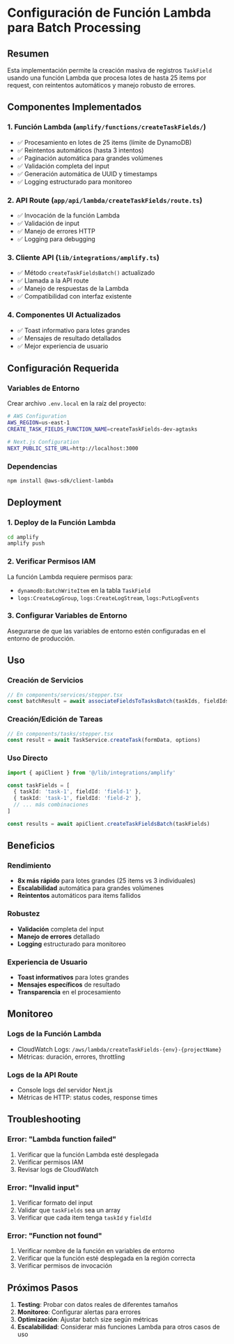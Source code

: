 # Configuración de Función Lambda para Batch Processing

## Resumen

Esta implementación permite la creación masiva de registros `TaskField` usando una función Lambda que procesa lotes de hasta 25 items por request, con reintentos automáticos y manejo robusto de errores.

## Componentes Implementados

### 1. Función Lambda (`amplify/functions/createTaskFields/`)
- ✅ Procesamiento en lotes de 25 items (límite de DynamoDB)
- ✅ Reintentos automáticos (hasta 3 intentos)
- ✅ Paginación automática para grandes volúmenes
- ✅ Validación completa del input
- ✅ Generación automática de UUID y timestamps
- ✅ Logging estructurado para monitoreo

### 2. API Route (`app/api/lambda/createTaskFields/route.ts`)
- ✅ Invocación de la función Lambda
- ✅ Validación de input
- ✅ Manejo de errores HTTP
- ✅ Logging para debugging

### 3. Cliente API (`lib/integrations/amplify.ts`)
- ✅ Método `createTaskFieldsBatch()` actualizado
- ✅ Llamada a la API route
- ✅ Manejo de respuestas de la Lambda
- ✅ Compatibilidad con interfaz existente

### 4. Componentes UI Actualizados
- ✅ Toast informativo para lotes grandes
- ✅ Mensajes de resultado detallados
- ✅ Mejor experiencia de usuario

## Configuración Requerida

### Variables de Entorno

Crear archivo `.env.local` en la raíz del proyecto:

```bash
# AWS Configuration
AWS_REGION=us-east-1
CREATE_TASK_FIELDS_FUNCTION_NAME=createTaskFields-dev-agtasks

# Next.js Configuration
NEXT_PUBLIC_SITE_URL=http://localhost:3000
```

### Dependencias

```bash
npm install @aws-sdk/client-lambda
```

## Deployment

### 1. Deploy de la Función Lambda

```bash
cd amplify
amplify push
```

### 2. Verificar Permisos IAM

La función Lambda requiere permisos para:
- `dynamodb:BatchWriteItem` en la tabla `TaskField`
- `logs:CreateLogGroup`, `logs:CreateLogStream`, `logs:PutLogEvents`

### 3. Configurar Variables de Entorno

Asegurarse de que las variables de entorno estén configuradas en el entorno de producción.

## Uso

### Creación de Servicios
```typescript
// En components/services/stepper.tsx
const batchResult = await associateFieldsToTasksBatch(taskIds, fieldIds)
```

### Creación/Edición de Tareas
```typescript
// En components/tasks/stepper.tsx
const result = await TaskService.createTask(formData, options)
```

### Uso Directo
```typescript
import { apiClient } from '@/lib/integrations/amplify'

const taskFields = [
  { taskId: 'task-1', fieldId: 'field-1' },
  { taskId: 'task-1', fieldId: 'field-2' },
  // ... más combinaciones
]

const results = await apiClient.createTaskFieldsBatch(taskFields)
```

## Beneficios

### Rendimiento
- **8x más rápido** para lotes grandes (25 items vs 3 individuales)
- **Escalabilidad** automática para grandes volúmenes
- **Reintentos** automáticos para items fallidos

### Robustez
- **Validación** completa del input
- **Manejo de errores** detallado
- **Logging** estructurado para monitoreo

### Experiencia de Usuario
- **Toast informativos** para lotes grandes
- **Mensajes específicos** de resultado
- **Transparencia** en el procesamiento

## Monitoreo

### Logs de la Función Lambda
- CloudWatch Logs: `/aws/lambda/createTaskFields-{env}-{projectName}`
- Métricas: duración, errores, throttling

### Logs de la API Route
- Console logs del servidor Next.js
- Métricas de HTTP: status codes, response times

## Troubleshooting

### Error: "Lambda function failed"
1. Verificar que la función Lambda esté desplegada
2. Verificar permisos IAM
3. Revisar logs de CloudWatch

### Error: "Invalid input"
1. Verificar formato del input
2. Validar que `taskFields` sea un array
3. Verificar que cada item tenga `taskId` y `fieldId`

### Error: "Function not found"
1. Verificar nombre de la función en variables de entorno
2. Verificar que la función esté desplegada en la región correcta
3. Verificar permisos de invocación

## Próximos Pasos

1. **Testing**: Probar con datos reales de diferentes tamaños
2. **Monitoreo**: Configurar alertas para errores
3. **Optimización**: Ajustar batch size según métricas
4. **Escalabilidad**: Considerar más funciones Lambda para otros casos de uso 